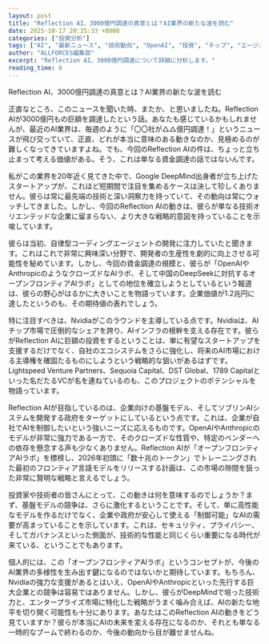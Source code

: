 ```yaml
---
layout: post
title: "Reflection AI、3000億円調達の真意とは？AI業界の新たな波を読む"
date: 2025-10-17 20:35:33 +0000
categories: ["投資分析"]
tags: ["AI", "最新ニュース", "技術動向", "OpenAI", "投資", "チップ", "エージェント"]
author: "ALLFORCES編集部"
excerpt: "Reflection AI、3000億円調達について詳細に分析します。"
reading_time: 8
---
```


Reflection AI、3000億円調達の真意とは？AI業界の新たな波を読む

正直なところ、このニュースを聞いた時、またか、と思いましたね。Reflection AIが3000億円もの巨額を調達したという話。あなたも感じているかもしれませんが、最近のAI業界は、毎週のように「〇〇社が△△億円調達！」というニュースが飛び交っていて、正直、どれが本当に意味のある動きなのか、見極めるのが難しくなってきていますよね。でも、今回のReflection AIの件は、ちょっと立ち止まって考える価値がある。そう、これは単なる資金調達の話ではないんです。

私がこの業界を20年近く見てきた中で、Google DeepMind出身者が立ち上げたスタートアップが、これほど短期間で注目を集めるケースは決して珍しくありません。彼らは常に最先端の技術と深い洞察力を持っていて、その動向は常にウォッチしてきました。しかし、今回のReflection AIの動きは、彼らが単なる技術オリエンテッドな企業に留まらない、より大きな戦略的意図を持っていることを示唆しています。

彼らは当初、自律型コーディングエージェントの開発に注力していたと聞きます。これはこれで非常に興味深い分野で、開発者の生産性を劇的に向上させる可能性を秘めています。しかし、今回の資金調達の規模と、彼らが「OpenAIやAnthropicのようなクローズドなAIラボ、そして中国のDeepSeekに対抗するオープンフロンティアAIラボ」としての地位を確立しようとしているという報道は、彼らの野心がはるかに大きいことを物語っています。企業価値が1.2兆円に達したというのも、その期待値の表れでしょう。

特に注目すべきは、Nvidiaがこのラウンドを主導している点です。Nvidiaは、AIチップ市場で圧倒的なシェアを誇り、AIインフラの根幹を支える存在です。彼らがReflection AIに巨額の投資をするということは、単に有望なスタートアップを支援するだけでなく、自社のエコシステムをさらに強化し、将来のAI市場における主導権を確固たるものにしようという戦略的な狙いがあるはずです。Lightspeed Venture Partners、Sequoia Capital、DST Global、1789 Capitalといった名だたるVCが名を連ねているのも、このプロジェクトのポテンシャルを物語っています。

Reflection AIが目指しているのは、企業向けの基盤モデル、そしてソブリンAIシステムを開発する政府をターゲットにしているという点です。これは、企業が自社でAIを制御したいという強いニーズに応えるものです。OpenAIやAnthropicのモデルが非常に強力である一方で、そのクローズドな性質や、特定のベンダーへの依存を懸念する声も少なくありません。Reflection AIが「オープンフロンティアAIラボ」を標榜し、2026年初頭に「数十兆のトークン」でトレーニングされた最初のフロンティア言語モデルをリリースする計画は、この市場の隙間を狙った非常に賢明な戦略と言えるでしょう。

投資家や技術者の皆さんにとって、この動きは何を意味するのでしょうか？まず、基盤モデルの競争は、さらに激化するということです。そして、単に高性能なモデルを作るだけでなく、企業や政府が安心して使える「制御可能」なAIの需要が高まっていることを示しています。これは、セキュリティ、プライバシー、そしてガバナンスといった側面が、技術的な性能と同じくらい重要になる時代が来ている、ということでもあります。

個人的には、この「オープンフロンティアAIラボ」というコンセプトが、今後のAI業界の多様性を生み出す鍵になるのではないかと期待しています。もちろん、Nvidiaの強力な支援があるとはいえ、OpenAIやAnthropicといった先行する巨大企業との競争は容易ではありません。しかし、彼らがDeepMindで培った技術力と、エンタープライズ市場に特化した戦略がうまく噛み合えば、AIの新たな地平を切り開く可能性も十分にあります。あなたはこのReflection AIの動きをどう見ていますか？彼らが本当にAIの未来を変える存在になるのか、それとも単なる一時的なブームで終わるのか、今後の動向から目が離せませんね。

